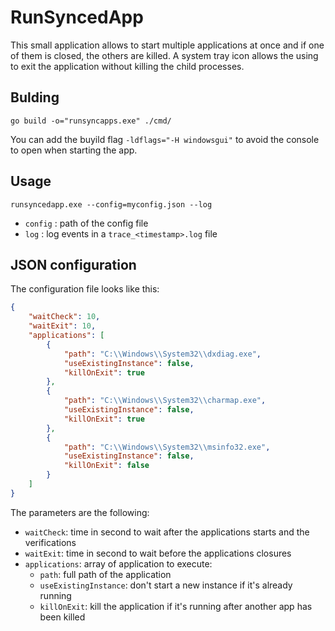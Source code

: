 # RunSyncedApp

This small application allows to start multiple applications at once and if one of them is closed, the others are killed. A system tray icon allows the using to exit the application without killing the child processes.

## Bulding

```shell
go build -o="runsyncapps.exe" ./cmd/
```

You can add the buyild flag `-ldflags="-H windowsgui"` to avoid the console to open when starting the app.

## Usage

```shell
runsyncedapp.exe --config=myconfig.json --log
```

- `config` : path of the config file
- `log` : log events in a `trace_<timestamp>.log` file

## JSON configuration

The configuration file looks like this:

```json
{
    "waitCheck": 10,
    "waitExit": 10,
    "applications": [
        {
            "path": "C:\\Windows\\System32\\dxdiag.exe",
            "useExistingInstance": false,
            "killOnExit": true
        },
        {
            "path": "C:\\Windows\\System32\\charmap.exe",
            "useExistingInstance": false,
            "killOnExit": true
        },
        {
            "path": "C:\\Windows\\System32\\msinfo32.exe",
            "useExistingInstance": false,
            "killOnExit": false
        }
    ]
}
```

The parameters are the following:

- `waitCheck`: time in second to wait after the applications starts and the verifications
- `waitExit`: time in second to wait before the applications closures
- `applications`: array of application to execute:
  - `path`: full path of the application
  - `useExistingInstance`: don't start a new instance if it's already running
  - `killOnExit`: kill the application if it's running after another app has been killed
